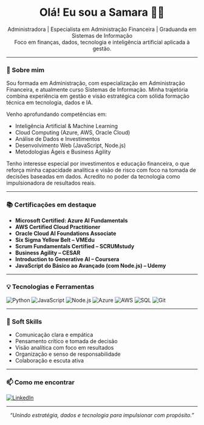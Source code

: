 <h1 align="center">Olá! Eu sou a Samara 👩‍💻</h1>

<p align="center">
  Administradora | Especialista em Administração Financeira | Graduanda em Sistemas de Informação  
  <br>
  Foco em finanças, dados, tecnologia e inteligência artificial aplicada à gestão.
</p>

---

### 🧠 Sobre mim

Sou formada em Administração, com especialização em Administração Financeira, e atualmente curso Sistemas de Informação. Minha trajetória combina experiência em gestão e visão estratégica com sólida formação técnica em tecnologia, dados e IA.

Venho aprofundando competências em:
- Inteligência Artificial & Machine Learning  
- Cloud Computing (Azure, AWS, Oracle Cloud)  
- Análise de Dados e Investimentos  
- Desenvolvimento Web (JavaScript, Node.js)  
- Metodologias Ágeis e Business Agility

Tenho interesse especial por investimentos e educação financeira, o que reforça minha capacidade analítica e visão de risco com foco na tomada de decisões baseadas em dados. Acredito no poder da tecnologia como impulsionadora de resultados reais.

---

### 📚 Certificações em destaque

- **Microsoft Certified: Azure AI Fundamentals**
- **AWS Certified Cloud Practitioner**
- **Oracle Cloud AI Foundations Associate**
- **Six Sigma Yellow Belt – VMEdu**
- **Scrum Fundamentals Certified – SCRUMstudy**
- **Business Agility – CESAR**
- **Introduction to Generative AI – Coursera**
- **JavaScript do Básico ao Avançado (com Node.js) – Udemy**

---

### 💡 Tecnologias e Ferramentas

![Python](https://img.shields.io/badge/Python-3776AB?style=flat&logo=python&logoColor=white)
![JavaScript](https://img.shields.io/badge/JavaScript-F7DF1E?style=flat&logo=javascript&logoColor=black)
![Node.js](https://img.shields.io/badge/Node.js-339933?style=flat&logo=nodedotjs&logoColor=white)
![Azure](https://img.shields.io/badge/Azure-0078D4?style=flat&logo=microsoftazure&logoColor=white)
![AWS](https://img.shields.io/badge/AWS-232F3E?style=flat&logo=amazonaws&logoColor=white)
![SQL](https://img.shields.io/badge/SQL-4479A1?style=flat&logo=postgresql&logoColor=white)
![Git](https://img.shields.io/badge/Git-F05032?style=flat&logo=git&logoColor=white)

---

### 💬 Soft Skills

- Comunicação clara e empática  
- Pensamento crítico e tomada de decisão  
- Visão analítica com foco em resultados  
- Organização e senso de responsabilidade  
- Colaboração e escuta ativa  

---

### 📫 Como me encontrar

[![LinkedIn](https://img.shields.io/badge/LinkedIn-0077B5?style=flat&logo=linkedin&logoColor=white)](https://www.linkedin.com/in/samara-alcantara-469929196/)

---

<p align="center">
  <em>“Unindo estratégia, dados e tecnologia para impulsionar com propósito.”</em>
</p>

